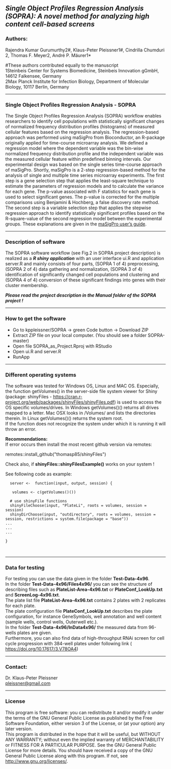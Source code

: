 
## _Single Object Profiles Regression Analysis (SOPRA): A novel method for analyzing high content cell-based screens_ 

### Authors:
Rajendra Kumar Gurumurthy2#, Klaus-Peter Pleissner1#, Cindrilla Chumduri 2, Thomas F. Meyer2, André P. Mäurer1*

#These authors contributed equally to the manuscript  
1Steinbeis Center for Systems Biomedicine, Steinbeis Innovation gGmbH, 14612 Falkensee, Germany  
2Max Planck Institute for Infection Biology, Department of Molecular Biology, 10117 Berlin, Germany  

 ***  
### Single Object Profiles Regression Analysis - SOPRA  
 The Single Object Profiles Regression Analysis (SOPRA) workflow enables researchers to identify cell populations with statistically significant changes
 of normalized frequency distribution profiles (histograms) of measured cellular features based on the regression analysis. 
 The regression-based approach was performed using maSigPro from Bioconductor, an R-package originally applied for time-course microarray analysis.
 We defined a regression model where the dependent variable was the bin-wise normalized frequency distribution profile and the independent variable 
 was the measured cellular feature within predefined binning intervals. Our experimental design was based on the single series time-course approach of maSigPro.
 Shortly, maSigPro is a 2-step regression-based method for the analysis of single and multiple time series microarray experiments.
 The first step is a gene selection step that applies the least-square technique to estimate the parameters of regression models and to calculate 
 the variance  for each gene. The p-value associated with F statistics for each gene is used to select significant genes. 
 The p-value is corrected for the multiple comparisons using Benjamini & Hochberg, a false discovery rate method.
 The second step is a variable selection step that applies the stepwise regression approach to identify statistically significant profiles 
 based on the R-square-value of the second regression model between the experimental groups. These explanations are given in the [maSigPro user’s guide](https://bioconductor.org/packages/release/bioc/vignettes/maSigPro/inst/doc/maSigProUsersGuide.pdf).

*** 

### Description of software
The SOPRA software workflow (see Fig.2  in SOPRA project description) is realized as a _**R shiny application**_ with an user interface ui.R and application server.R and mainly consists of four parts, (SOPRA 1 of 4) preprocessing, (SOPRA 2 of 4) data gathering and normalization, (SOPRA 3 of 4) identification of significantly changed cell populations and clustering and (SOPRA 4 of 4) conversion of these significant findings into genes with their cluster membership.  

_**Please read the project description in the Manual folder of the SOPRA  project !**_    

*** 

### How to get the software  
* Go to kppleissner/SOPRA   ->  green Code button ->  Download ZIP
* Extract ZIP file on your local computer. (You should see a folder SOPRA-master) 
* Open file SOPRA_as_Project.Rproj with RStudio
* Open ui.R and server.R
* RunApp  

***

### Different operating systems  
The software was tested for Windows OS, Linux and MAC OS.
Especially, the function getVolumes() in the server-side file system viewer for Shiny (package: shinyFiles - https://cran.r-project.org/web/packages/shinyFiles/shinyFiles.pdf) is used to access the OS specific volumes/drives.
In Windows getVolumes()() returns all drives mapped to a letter.
Mac OSX looks in /Volumes/ and lists the directories therein.
In Linux getVolumes()() returns the system root.  
If the function does not recognize the system under which it is running it will throw an error.  

__Recommendations:__     
If error occurs then install the most recent github version via remotes:   

remotes::install_github("thomasp85/shinyFiles")

Check also,  if __shinyFiles::shinyFilesExample()__ works on your system !


See following code as example:

```{r}
  server <-  function(input, output, session) { 

   volumes <- c(getVolumes()())

  # use shinyFile functions
  shinyFileChoose(input, "PlateLi", roots = volumes, session = session)
  shinyDirChoose(input, "outdirectory", roots = volumes, session = session, restrictions = system.file(package = "base"))
...
...
...

}



```
***
### Data for testing  
For testing you can use the data given in the folder __Test-Data-4x96__.  
In the folder __Test-Data-4x96/Files4x96/__ you can see the structure of describing files such as __PlateList-Area-4x96.txt__ or __PlateConf_LookUp.txt__ and __ScreenLog-4x96.txt__.   
The plate list file __PlateList-Area-4x96.txt__ contains 2 plates with 2 replicates for each plate.   
The plate configuration file __PlateConf_LookUp.txt__ describes the plate configuration, for instance GeneSymbols, well annotation and well content (sample wells, control wells, Outerwell etc.).   
In the folder __Test-Data-4x96/InData4x96/__ the measured data from 96-wells plates are given.      
Furthermore, you can also find data of high-throughput RNAi screen for cell cycle progression with 384-well plates under following link ( https://doi.org/10.17617/3.V78OA4)

***
### Contact:   
Dr. Klaus-Peter Pleissner  
pleissner@gmail.com
 
--------

### License
This program is free software: you can redistribute it and/or modify it under the terms of the GNU General Public License as published by the Free Software Foundation, either version 3 of the License, or (at your option) any later version.  
This program is distributed in the hope that it will be useful, but WITHOUT ANY WARRANTY; without even the implied warranty of MERCHANTABILITY or FITNESS FOR A PARTICULAR PURPOSE. See the GNU General Public License for more details.
You should have received a copy of the GNU General Public License along with this program. If not, see http://www.gnu.org/licenses/.  
